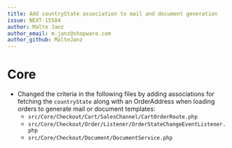```yaml
---
title: Add countryState association to mail and document generation
issue: NEXT-15584
author: Malte Janz
author_email: m.janz@shopware.com
author_github: MalteJanz
---
```

# Core
* Changed the criteria in the following files by adding associations for fetching the `countryState` along with an OrderAddress when loading orders to generate mail or document templates:
  * `src/Core/Checkout/Cart/SalesChannel/CartOrderRoute.php`
  * `src/Core/Checkout/Order/Listener/OrderStateChangeEventListener.php`
  * `src/Core/Checkout/Document/DocumentService.php`
